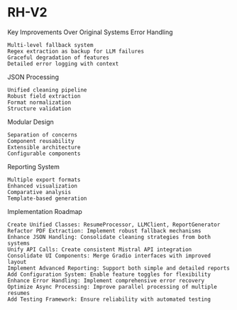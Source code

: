 # RH-V2

Key Improvements Over Original Systems
Error Handling

    Multi-level fallback system
    Regex extraction as backup for LLM failures
    Graceful degradation of features
    Detailed error logging with context

JSON Processing

    Unified cleaning pipeline
    Robust field extraction
    Format normalization
    Structure validation

Modular Design

    Separation of concerns
    Component reusability
    Extensible architecture
    Configurable components

Reporting System

    Multiple export formats
    Enhanced visualization
    Comparative analysis
    Template-based generation

Implementation Roadmap

    Create Unified Classes: ResumeProcessor, LLMClient, ReportGenerator
    Refactor PDF Extraction: Implement robust fallback mechanisms
    Enhance JSON Handling: Consolidate cleaning strategies from both systems
    Unify API Calls: Create consistent Mistral API integration
    Consolidate UI Components: Merge Gradio interfaces with improved layout
    Implement Advanced Reporting: Support both simple and detailed reports
    Add Configuration System: Enable feature toggles for flexibility
    Enhance Error Handling: Implement comprehensive error recovery
    Optimize Async Processing: Improve parallel processing of multiple resumes
    Add Testing Framework: Ensure reliability with automated testing


